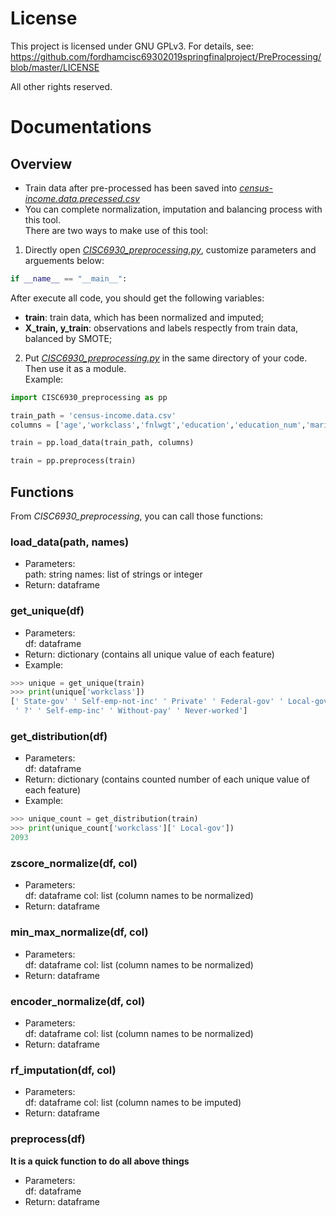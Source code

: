 # License  
This project is licensed under GNU GPLv3.
For details, see: https://github.com/fordhamcisc69302019springfinalproject/PreProcessing/blob/master/LICENSE

All other rights reserved.

# Documentations  
## Overview
- Train data after pre-processed has been saved into *[census-income.data.precessed.csv](https://github.com/fordhamcisc69302019springfinalproject/PreProcessing/raw/master/census-income.data.precessed.csv)*
- You can complete normalization, imputation and balancing process with this tool.  
There are two ways to make use of this tool:  
1. Directly open *[CISC6930_preprocessing.py](https://github.com/fordhamcisc69302019springfinalproject/PreProcessing/blob/master/CISC6930_preprocessing.py)*, customize parameters and arguements below:  
```Python
if __name__ == "__main__":
```  
After execute all code, you should get the following variables:
- **train**:  train data, which has been normalized and imputed;
- **X_train, y_train**:  observations and labels respectly from train data, balanced by SMOTE;

2. Put *[CISC6930_preprocessing.py](https://github.com/fordhamcisc69302019springfinalproject/PreProcessing/blob/master/CISC6930_preprocessing.py)* in the same directory of your code. Then use it as a module.  
Example:  
```Python
import CISC6930_preprocessing as pp

train_path = 'census-income.data.csv'
columns = ['age','workclass','fnlwgt','education','education_num','marital_status','occupation','relationship','race','sex','capital_gain','capital_loss','hours_per_week','native_country','label']

train = pp.load_data(train_path, columns)

train = pp.preprocess(train)
```  

## Functions
From *CISC6930_preprocessing*, you can call those functions:  

### load_data(path, names)  
- Parameters:  
path: string
names: list of strings or integer
- Return: dataframe  

### get_unique(df)
- Parameters:  
df: dataframe
- Return: dictionary (contains all unique value of each feature)
- Example:
```Python
>>> unique = get_unique(train)
>>> print(unique['workclass'])
[' State-gov' ' Self-emp-not-inc' ' Private' ' Federal-gov' ' Local-gov'
 ' ?' ' Self-emp-inc' ' Without-pay' ' Never-worked']
```

### get_distribution(df)
- Parameters:  
df: dataframe
- Return: dictionary (contains counted number of each unique value of each feature)
- Example:
```Python
>>> unique_count = get_distribution(train)
>>> print(unique_count['workclass'][' Local-gov'])
2093
```

### zscore_normalize(df, col)
- Parameters:  
df: dataframe
col: list (column names to be normalized)
- Return: dataframe


### min_max_normalize(df, col)
- Parameters:  
df: dataframe
col: list (column names to be normalized)
- Return: dataframe

### encoder_normalize(df, col)
- Parameters:  
df: dataframe
col: list (column names to be normalized)
- Return: dataframe

### rf_imputation(df, col)
- Parameters:  
df: dataframe
col: list (column names to be imputed)
- Return: dataframe

### preprocess(df)
**It is a quick function to do all above things**
- Parameters:  
df: dataframe
- Return: dataframe
